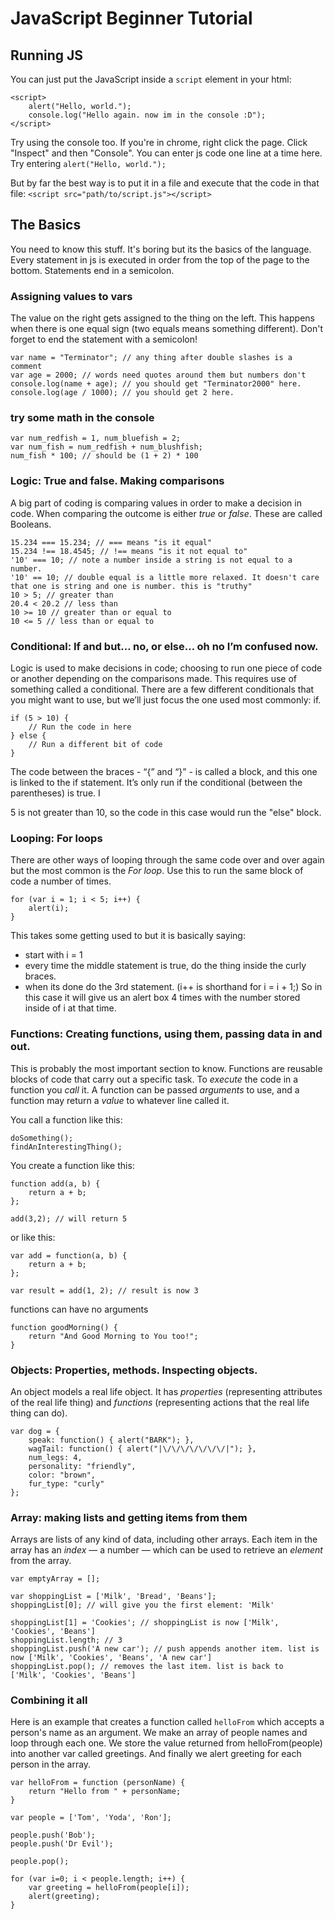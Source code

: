 # JavaScript Beginner Tutorial

## Running JS
You can just put the JavaScript inside a `script` element in your html:
```
<script>
    alert("Hello, world.");
    console.log("Hello again. now im in the console :D");
</script>
```

Try using the console too. If you're in chrome, right click the page. Click "Inspect" and then "Console". You can enter js code one line at a time here.
Try entering `alert("Hello, world.");`

But by far the best way is to put it in a file and execute that the code in that file:
`<script src="path/to/script.js"></script>`


## The Basics
You need to know this stuff. It's boring but its the basics of the language. Every statement in js is executed in order from the top of the page to the bottom. Statements end in a semicolon.

### Assigning values to vars
The value on the right gets assigned to the thing on the left. This happens when there is one equal sign (two equals means something different).  Don't forget to end the statement with a semicolon!
```
var name = "Terminator"; // any thing after double slashes is a comment
var age = 2000; // words need quotes around them but numbers don't
console.log(name + age); // you should get "Terminator2000" here.
console.log(age / 1000); // you should get 2 here.
```
### try some math in the console
```
var num_redfish = 1, num_bluefish = 2;
var num_fish = num_redfish + num_blushfish;
num_fish * 100; // should be (1 + 2) * 100
```

### Logic: True and false. Making comparisons
A big part of coding is comparing values in order to make a decision in code. When comparing the outcome is either *true* or *false*. These are called Booleans.
```
15.234 === 15.234; // === means "is it equal"
15.234 !== 18.4545; // !== means "is it not equal to"
'10' === 10; // note a number inside a string is not equal to a number.
'10' == 10; // double equal is a little more relaxed. It doesn't care that one is string and one is number. this is "truthy"
10 > 5; // greater than
20.4 < 20.2 // less than
10 >= 10 // greater than or equal to
10 <= 5 // less than or equal to
```

### Conditional: If and but… no, or else… oh no I’m confused now.
Logic is used to make decisions in code; choosing to run one piece of code or another depending on the comparisons made. This requires use of something called a conditional. There are a few different conditionals that you might want to use, but we’ll just focus the one used most commonly: if.
```
if (5 > 10) {
    // Run the code in here
} else {
    // Run a different bit of code
}
```
The code between the braces - “{” and “}” - is called a block, and this one is linked to the if statement. It’s only run if the conditional (between the parentheses) is true.  I

5 is not greater than 10, so the code in this case would run the "else" block.


### Looping: For loops
There are other ways of looping through the same code over and over again but the most common is the *For loop*. Use this to run the same block of code a number of times.
```
for (var i = 1; i < 5; i++) {
    alert(i);
}
```
This takes some getting used to but it is basically saying:
* start with i = 1
* every time the middle statement is true, do the thing inside the curly braces.
* when its done do the 3rd statement. (i++ is shorthand for i = i + 1;)
So in this case it will give us an alert box 4 times with the number stored inside of i at that time.


### Functions: Creating functions, using them, passing data in and out.
This is probably the most important section to know.
Functions are reusable blocks of code that carry out a specific task. To *execute* the code in a function you *call* it. A function can be passed *arguments* to use, and a function may return a *value* to whatever line called it.

You call a function like this:
```
doSomething();
findAnInterestingThing();
```

You create a function like this:
```
function add(a, b) {
    return a + b;
};

add(3,2); // will return 5
```
or like this:
```
var add = function(a, b) {
    return a + b;
};

var result = add(1, 2); // result is now 3
```

functions can have no arguments
```
function goodMorning() {
    return "And Good Morning to You too!";
}
```

### Objects: Properties, methods. Inspecting objects.
An object models a real life object. It has *properties* (representing attributes of the real life thing) and *functions* (representing actions that the real life thing can do).
```
var dog = {
    speak: function() { alert("BARK"); },
    wagTail: function() { alert("|\/\/\/\/\/\/\/|"); },
    num_legs: 4,
    personality: "friendly",
    color: "brown",
    fur_type: "curly"
};
```

### Array: making lists and getting items from them
Arrays are lists of any kind of data, including other arrays. Each item in the array has an *index* — a number — which can be used to retrieve an *element* from the array.
```
var emptyArray = [];

var shoppingList = ['Milk', 'Bread', 'Beans'];
shoppingList[0]; // will give you the first element: 'Milk'

shoppingList[1] = 'Cookies'; // shoppingList is now ['Milk', 'Cookies', 'Beans']
shoppingList.length; // 3
shoppingList.push('A new car'); // push appends another item. list is now ['Milk', 'Cookies', 'Beans', 'A new car']
shoppingList.pop(); // removes the last item. list is back to  ['Milk', 'Cookies', 'Beans']
```

### Combining it all
Here is an example that creates a function called `helloFrom` which accepts a person's name as an argument.  We make an array of people names and loop through each one. We store the value returned from helloFrom(people) into another var called greetings. And finally we alert greeting for each person in the array.
```
var helloFrom = function (personName) {
    return "Hello from " + personName;
}

var people = ['Tom', 'Yoda', 'Ron'];

people.push('Bob');
people.push('Dr Evil');

people.pop();

for (var i=0; i < people.length; i++) {
    var greeting = helloFrom(people[i]);
    alert(greeting);
}
```
